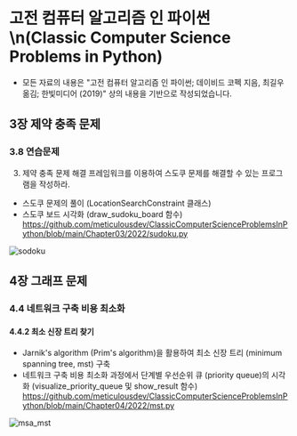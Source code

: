 # 고전 컴퓨터 알고리즘 인 파이썬 \n(Classic Computer Science Problems in Python)

- 모든 자료의 내용은 "고전 컴퓨터 알고리즘 인 파이썬; 데이비드 코펙 지음, 최길우 옮김; 한빛미디어 (2019)" 상의 내용을 기반으로 작성되었습니다.

## 3장 제약 충족 문제

### 3.8 연습문제

3. 제약 충족 문제 해결 프레임워크를 이용하여 스도쿠 문제를 해결할 수 있는 프로그램을 작성하라.

- 스도쿠 문제의 풀이 (LocationSearchConstraint 클래스)
- 스도쿠 보드 시각화 (draw_sudoku_board 함수)
https://github.com/meticulousdev/ClassicComputerScienceProblemsInPython/blob/main/Chapter03/2022/sudoku.py

![sodoku](https://user-images.githubusercontent.com/83524779/163752718-ad870b69-a73a-4b7d-a4de-bb496ced1a38.png)

## 4장 그래프 문제

### 4.4 네트워크 구축 비용 최소화

#### 4.4.2 최소 신장 트리 찾기

- Jarnik's algorithm (Prim's algorithm)을 활용하여 최소 신장 트리 (minimum spanning tree, mst) 구축
- 네트워크 구축 비용 최소화 과정에서 단계별 우선순위 큐 (priority queue)의 시각화 (visualize_priority_queue 및 show_result 함수)
https://github.com/meticulousdev/ClassicComputerScienceProblemsInPython/blob/main/Chapter04/2022/mst.py

![msa_mst](https://user-images.githubusercontent.com/83524779/163836165-fcd966fe-ff7e-42c9-93ab-0e1dbc472c3d.gif)

